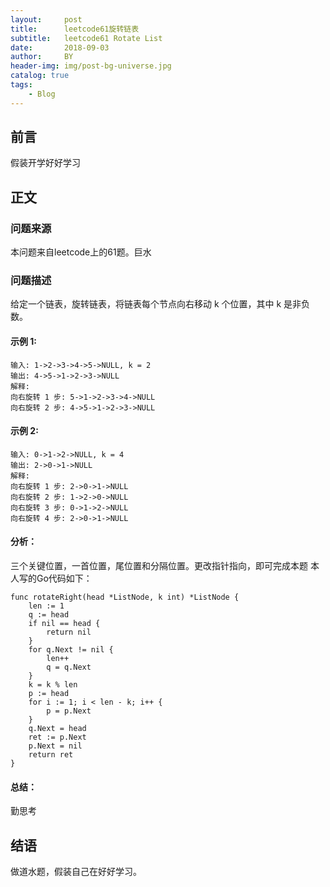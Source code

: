 ```yaml
---
layout:     post
title:      leetcode61旋转链表
subtitle:   leetcode61 Rotate List
date:       2018-09-03
author:     BY
header-img: img/post-bg-universe.jpg
catalog: true
tags:
    - Blog
---
```



## 前言

假装开学好好学习

## 正文

### 问题来源

本问题来自leetcode上的61题。巨水

### 问题描述

给定一个链表，旋转链表，将链表每个节点向右移动 k 个位置，其中 k 是非负数。

#### 示例 1:
```
输入: 1->2->3->4->5->NULL, k = 2
输出: 4->5->1->2->3->NULL
解释:
向右旋转 1 步: 5->1->2->3->4->NULL
向右旋转 2 步: 4->5->1->2->3->NULL
``` 
#### 示例 2:
```
输入: 0->1->2->NULL, k = 4
输出: 2->0->1->NULL
解释:
向右旋转 1 步: 2->0->1->NULL
向右旋转 2 步: 1->2->0->NULL
向右旋转 3 步: 0->1->2->NULL
向右旋转 4 步: 2->0->1->NULL
``` 

#### 分析：
三个关键位置，一首位置，尾位置和分隔位置。更改指针指向，即可完成本题
本人写的Go代码如下： 
```
func rotateRight(head *ListNode, k int) *ListNode {
	len := 1
	q := head
	if nil == head {
		return nil
	}
	for q.Next != nil {
		len++
		q = q.Next	
	}
	k = k % len
	p := head
	for i := 1; i < len - k; i++ {
		p = p.Next
	}
	q.Next = head
	ret := p.Next
	p.Next = nil
	return ret
}
```
#### 总结：
勤思考

## 结语
做道水题，假装自己在好好学习。
